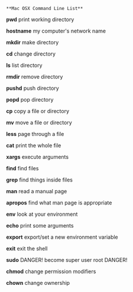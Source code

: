     **Mac OSX Command Line List**

**pwd**
print working directory

**hostname**
my computer's network name

**mkdir**
make directory

**cd**
change directory

**ls**
list directory

**rmdir**
remove directory

**pushd**
push directory

**popd**
pop directory

**cp**
copy a file or directory

**mv**
move a file or directory

**less**
page through a file

**cat**
print the whole file

**xargs**
execute arguments

**find**
find files

**grep**
find things inside files

**man**
read a manual page

**apropos**
find what man page is appropriate

**env**
look at your environment

**echo**
print some arguments

**export**
export/set a new environment variable

**exit**
exit the shell

**sudo**
DANGER! become super user root DANGER!

**chmod**
change permission modifiers

**chown**
change ownership

